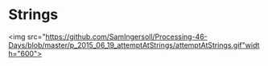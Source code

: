 # Strings
<img src="https://github.com/SamIngersoll/Processing-46-Days/blob/master/p_2015_06_19_attemptAtStrings/attemptAtStrings.gif"width="600">
